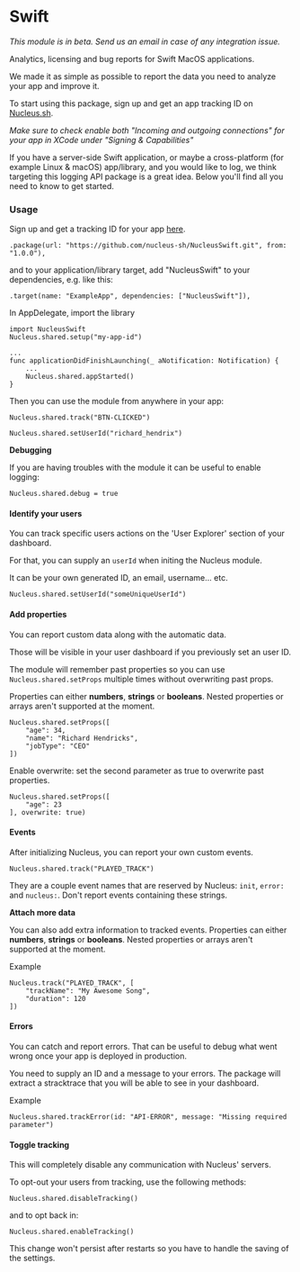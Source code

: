 # Swift

_This module is in beta. Send us an email in case of any integration issue._

Analytics, licensing and bug reports for Swift MacOS applications.

We made it as simple as possible to report the data you need to analyze your app and improve it.

To start using this package, sign up and get an app tracking ID on [Nucleus.sh](https://nucleus.sh/).

_Make sure to check enable both "Incoming and outgoing connections" for your app in XCode under "Signing & Capabilities"_

If you have a server-side Swift application, or maybe a cross-platform (for example Linux & macOS) app/library, and you would like to log, we think targeting this logging API package is a great idea. Below you'll find all you need to know to get started.

### Usage

Sign up and get a tracking ID for your app [here](https://nucleus.sh/).

```
.package(url: "https://github.com/nucleus-sh/NucleusSwift.git", from: "1.0.0"),
```

and to your application/library target, add "NucleusSwift" to your dependencies, e.g. like this:

```
.target(name: "ExampleApp", dependencies: ["NucleusSwift"]),
```



In AppDelegate, import the library

```
import NucleusSwift
Nucleus.shared.setup("my-app-id")

...
func applicationDidFinishLaunching(_ aNotification: Notification) {
    ...
    Nucleus.shared.appStarted()
}
```

Then you can use the module from anywhere in your app:

```
Nucleus.shared.track("BTN-CLICKED")

Nucleus.shared.setUserId("richard_hendrix")
```

**Debugging**

If you are having troubles with the module it can be useful to enable logging:

```
Nucleus.shared.debug = true
```

#### Identify your users

You can track specific users actions on the 'User Explorer' section of your dashboard.

For that, you can supply an `userId` when initing the Nucleus module.

It can be your own generated ID, an email, username... etc.

```
Nucleus.shared.setUserId("someUniqueUserId")
```

#### Add properties

You can report custom data along with the automatic data.

Those will be visible in your user dashboard if you previously set an user ID.

The module will remember past properties so you can use `Nucleus.shared.setProps` multiple times without overwriting past props.

Properties can either **numbers**, **strings** or **booleans**. Nested properties or arrays aren't supported at the moment.

```
Nucleus.shared.setProps([
    "age": 34,
    "name": "Richard Hendricks",
    "jobType": "CEO"
])
```

Enable overwrite: set the second parameter as true to overwrite past properties.

```
Nucleus.shared.setProps([
    "age": 23
], overwrite: true)
```

#### Events

After initializing Nucleus, you can report your own custom events.

```
Nucleus.shared.track("PLAYED_TRACK")
```

They are a couple event names that are reserved by Nucleus: `init`, `error:` and `nucleus:`. Don't report events containing these strings.

**Attach more data**

You can also add extra information to tracked events. Properties can either **numbers**, **strings** or **booleans**. Nested properties or arrays aren't supported at the moment.

Example

```
Nucleus.track("PLAYED_TRACK", [
    "trackName": "My Awesome Song",
    "duration": 120
])
```

#### Errors

You can catch and report errors. That can be useful to debug what went wrong once your app is deployed in production.

You need to supply an ID and a message to your errors. The package will extract a stracktrace that you will be able to see in your dashboard.

Example

```
Nucleus.shared.trackError(id: "API-ERROR", message: "Missing required parameter")
```

#### Toggle tracking

This will completely disable any communication with Nucleus' servers.

To opt-out your users from tracking, use the following methods:

```
Nucleus.shared.disableTracking()
```

and to opt back in:

```
Nucleus.shared.enableTracking()
```

This change won't persist after restarts so you have to handle the saving of the settings.
